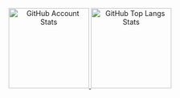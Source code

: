 <p align="center">
   <a href="#">
   <img 
      src="https://github-readme-stats.vercel.app/api?username=Andcool-Systems&show_icons=true&border_color=30363d&bg_color=0d1117&text_color=eef2ff&title_color=818cf8&count_private=true&border_radius=4" 
      alt="GitHub Account Stats"
      height="160"
      />
   </a>
   <a href="#">
   <img 
      src="https://github-readme-stats.vercel.app/api/top-langs/?username=Andcool-Systems&layout=compact&border_color=30363d&bg_color=0d1117&text_color=eef2ff&title_color=818cf8&border_radius=4"
      alt="GitHub Top Langs Stats"
      height="160"
      />
   </a>
</p>
